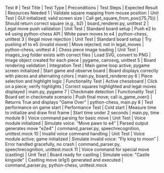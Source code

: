 Test # | Test Title | Test Type | Preconditions | Test Steps | Expected Result | Resources Needed
1 | Validate square mapping from mouse position | Unit Test | GUI initialized; valid screen size | Call get_square_from_pos((75,75)) | Should return correct square (e.g., b2) | board_renderer.py, unittest
2 | Legal move push validation | Unit Test | Standard board setup | Push e2 to e4 using python-chess API | White pawn moves to e4 | python-chess, unittest
3 | Illegal move rejection | Unit Test | Standard board setup | Try pushing e1 to e5 (invalid move) | Move rejected; not in legal_moves | python-chess, unittest
4 | Chess piece image loading | Unit Test | images_svg folder exists with correct files | Load SVG, convert to PNG | Image object created for each piece | pygame, cairosvg, unittest
5 | Board rendering validation | Integration Test | Main game loop active; pygame screen initialized | Start game and observe board | Board displays correctly with pieces and alternating colors | main.py, board_renderer.py
6 | Piece selection and highlight logic | Functionality Test | Active chessboard | Click on a piece; verify highlights | Correct squares highlighted and legal moves displayed | main.py, pygame
7 | Checkmate detection | Functionality Test | Board set in checkmate scenario | Push final move; call is_game_over() | Returns True and displays "Game Over" | python-chess, main.py
8 | Test performance on game start | Performance Test | Cold start | Measure time to initialize and draw first frame | Start time under 2 seconds | main.py, time module
9 | Voice command parsing for basic move | Unit Test | Voice module initialized | Simulate voice: "Move pawn to e4" | Parsed output generates move "e2e4" | command_parser.py, speechrecognition, unittest.mock
10 | Invalid voice command handling | Unit Test | Voice module active; game initialized | Simulate invalid voice: "Fly king to moon" | Error handled gracefully, no crash | command_parser.py, speechrecognition, unittest.mock
11 | Voice command for special move (castling) | Unit Test | Board ready for castling | Simulate voice: "Castle kingside" | Castling move (e1g1) generated and executed | command_parser.py, python-chess, unittest.mock
